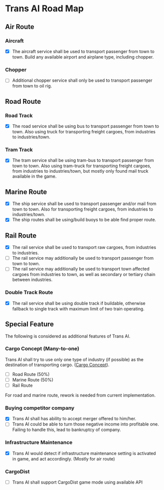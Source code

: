 # Trans AI Road Map


## Air Route ##
### Aircraft ###
- [x] The aircraft service shall be used to transport passenger from town to town. Build any available airport and airplane type, including chopper.
### Chopper ###
- [ ] Additional chopper service shall only be used to transport passenger from town to oil rig.
## Road Route ##
### Road Track ###
- [x] The road service shall be using bus to transport passenger from town to town. Also using truck for transporting freight cargoes, from industries to industries/town.
### Tram Track ###
- [x] The tram service shall be using tram-bus to transport passenger from town to town. Also using tram-truck for transporting freight cargoes, from industries to industries/town, but mostly only found mail truck available in the game.
## Marine Route ##
- [x] The ship service shall be used to transport passenger and/or mail from town to town. Also for transporting freight cargoes, from industries to industries/town.
- [x] The ship routes shall be using/build buoys to be able find proper route.
## Rail Route ##
- [x] The rail service shall be used to transport raw cargoes, from industries to industries.
- [ ] The rail service may additionally be used to transport passenger from town to town.
- [ ] The rail service may additionally be used to transport town affected cargoes from industries to town, as well as secondary or tertiary chain between industries.
### Double Track Route ###
- [x] The rail service shall be using double track if buildable, otherwise fallback to single track with maximum limit of two train operating.
## Special Feature ##
The following is considered as additional features of Trans AI.
### Cargo Concept (Many-to-one) ###
Trans AI shall try to use only one type of industry (if possible) as the destination of transporting cargo. ([Cargo Concept](http://www.openttdcoop.org/wiki/Gametype:Cargo_Concept)). 
- [ ] Road Route (50%)
- [ ] Marine Route (50%)
- [ ] Rail Route

For road and marine route, rework is needed from current implementation.

### Buying competitor company ###
- [x] Trans AI shall has ability to accept merger offered to him/her.
- [ ] Trans AI could be able to turn those negative income into profitable one. Failing to handle this, lead to bankruptcy of company.
### Infrastructure Maintenance ###
- [x] Trans AI would detect if infrastructure maintenance setting is activated in game, and act accordingly. (Mostly for air route)
### CargoDist ###
- [ ] Trans AI shall support CargoDist game mode using available API
